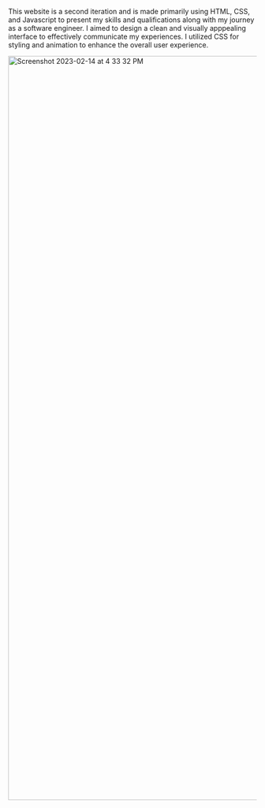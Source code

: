 This website is a second iteration and is made primarily using HTML, CSS, and Javascript to present my skills and qualifications along with my journey as a software engineer. I aimed to design a clean and visually apppealing interface to effectively communicate my experiences. I utilized CSS for styling and animation to enhance the overall user experience.



<img width="1509" alt="Screenshot 2023-02-14 at 4 33 32 PM" src="https://user-images.githubusercontent.com/72222819/218869803-5b39770f-6e72-4e79-8da9-60268e181aa9.png">
